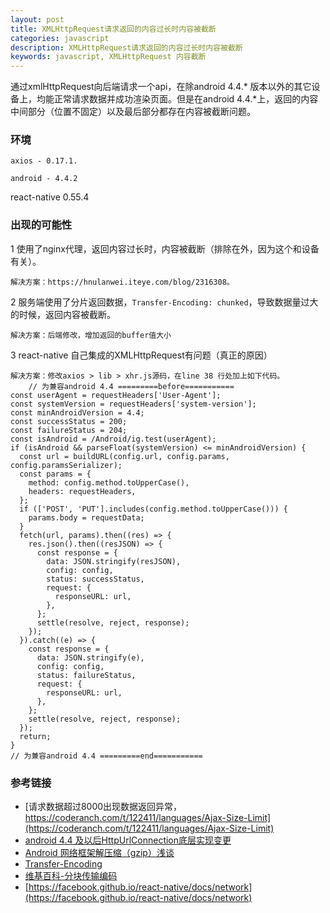 ```yaml
---
layout: post
title: XMLHttpRequest请求返回的内容过长时内容被截断
categories: javascript
description: XMLHttpRequest请求返回的内容过长时内容被截断
keywords: javascript, XMLHttpRequest 内容截断
---
```


通过xmlHttpRequest向后端请求一个api，在除android 4.4.* 版本以外的其它设备上，均能正常请求数据并成功渲染页面。但是在android 4.4.*上，返回的内容中间部分（位置不固定）以及最后部分都存在内容被截断问题。

### 环境

    axios - 0.17.1.

    android - 4.4.2

   react-native 0.55.4
    
### 出现的可能性
1 使用了nginx代理，返回内容过长时，内容被截断（排除在外，因为这个和设备有关）。

    解决方案：https://hnulanwei.iteye.com/blog/2316308。

2 服务端使用了分片返回数据，`Transfer-Encoding: chunked`，导致数据量过大的时候，返回内容被截断。
    
    解决方案：后端修改，增加返回的buffer值大小

3 react-native 自己集成的XMLHttpRequest有问题（真正的原因）

    解决方案：修改axios > lib > xhr.js源码，在line 38 行处加上如下代码。
        // 为兼容android 4.4 =========before===========
    const userAgent = requestHeaders['User-Agent'];
    const systemVersion = requestHeaders['system-version'];
    const minAndroidVersion = 4.4;
    const successStatus = 200;
    const failureStatus = 204;
    const isAndroid = /Android/ig.test(userAgent);
    if (isAndroid && parseFloat(systemVersion) <= minAndroidVersion) {
      const url = buildURL(config.url, config.params, config.paramsSerializer);
      const params = {
        method: config.method.toUpperCase(),
        headers: requestHeaders,
      };
      if (['POST', 'PUT'].includes(config.method.toUpperCase())) {
        params.body = requestData;
      }
      fetch(url, params).then((res) => {
        res.json().then((resJSON) => {
          const response = {
            data: JSON.stringify(resJSON),
            config: config,
            status: successStatus,
            request: {
              responseURL: url,
            },
          };
          settle(resolve, reject, response);
        });
      }).catch((e) => {
        const response = {
          data: JSON.stringify(e),
          config: config,
          status: failureStatus,
          request: {
            responseURL: url,
          },
        };
        settle(resolve, reject, response);
      });
      return;
    }
    // 为兼容android 4.4 =========end===========
    
    


### 参考链接
- [请求数据超过8000出现数据返回异常，https://coderanch.com/t/122411/languages/Ajax-Size-Limit](https://coderanch.com/t/122411/languages/Ajax-Size-Limit)
- [android 4.4 及以后HttpUrlConnection底层实现变更](https://blog.csdn.net/devilnov/article/details/53540585)
- [Android 网络框架解压缩（gzip）浅谈](https://www.jianshu.com/p/cf7ae9c99d50)
- [Transfer-Encoding](https://developer.mozilla.org/en-US/docs/Web/HTTP/Headers/Transfer-Encoding)
- [维基百科-分块传输编码](https://zh.wikipedia.org/wiki/%E5%88%86%E5%9D%97%E4%BC%A0%E8%BE%93%E7%BC%96%E7%A0%81)
- [https://facebook.github.io/react-native/docs/network](https://facebook.github.io/react-native/docs/network)

